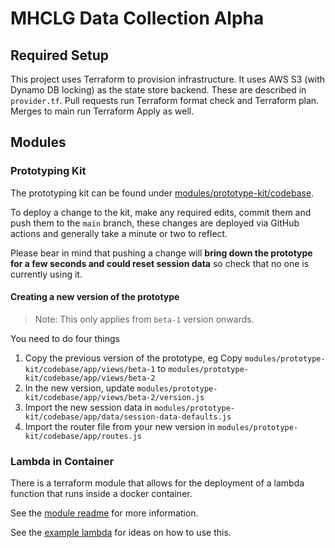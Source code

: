 # MHCLG Data Collection Alpha

## Required Setup

This project uses Terraform to provision infrastructure. It uses AWS S3 (with Dynamo DB locking) as the state store backend. These are described in `provider.tf`. Pull requests run Terraform format check and Terraform plan. Merges to main run Terraform Apply as well.

## Modules

### Prototyping Kit

The prototyping kit can be found under [modules/prototype-kit/codebase](./modules/prototype-kit/codebase).

To deploy a change to the kit, make any required edits, commit them and push them to the `main` branch, these changes
are deployed via GitHub actions and generally take a minute or two to reflect. 

Please bear in mind that pushing a change will **bring down the prototype for a few seconds and could reset session 
data** so check that no one is currently using it.

#### Creating a new version of the prototype

> Note: This only applies from `beta-1` version onwards.

You need to do four things

1. Copy the previous version of the prototype, eg Copy `modules/prototype-kit/codebase/app/views/beta-1` to `modules/prototype-kit/codebase/app/views/beta-2`
2. In the new version, update `modules/prototype-kit/codebase/app/views/beta-2/version.js`
3. Import the new session data in `modules/prototype-kit/codebase/app/data/session-data-defaults.js`
4. Import the router file from your new version in `modules/prototype-kit/codebase/app/routes.js`

### Lambda in Container

There is a terraform module that allows for the deployment of a lambda function that runs inside a docker container. 

See the [module readme](./modules/lambda-with-container) for more information.

See the [example lambda](./modules/lambda-example) for ideas on how to use this.
